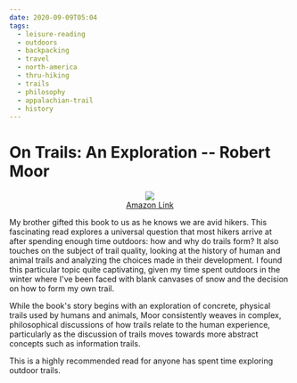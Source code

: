 ```yaml
---
date: 2020-09-09T05:04
tags: 
  - leisure-reading
  - outdoors
  - backpacking
  - travel
  - north-america
  - thru-hiking
  - trails
  - philosophy
  - appalachian-trail
  - history
---
```


# On Trails: An Exploration -- Robert Moor


<div align="center">
  <a href="https://www.amazon.com/Trails-Exploration-Robert-Moor/dp/1476739234/ref=as_li_ss_il?dchild=1&keywords=on+trails&qid=1599653010&sr=8-1&linkCode=li2&tag=lennytruong-20&linkId=c19833257e85b05c1988a17b68af99a7&language=en_US">
    <img src="https://m.media-amazon.com/images/I/41ztgixfRgL._SL160_.jpg">
  </a>
  <br>
  <a href="https://www.amazon.com/Trails-Exploration-Robert-Moor/dp/1476739234/ref=as_li_ss_tl?dchild=1&keywords=on+trails&qid=1599653010&sr=8-1&linkCode=ll1&tag=lennytruong-20&linkId=2fccc9aa327df64982aa0b229cffd8c3&language=en_US">
    Amazon Link
  </a>
</div>

My brother gifted this book to us as he knows we are avid hikers.  This
fascinating read explores a universal question that most hikers arrive at after
spending enough time outdoors: how and why do trails form?  It also touches on
the subject of trail quality, looking at the history of human and animal trails 
and analyzing the choices made in their development.  I found this particular
topic quite captivating, given my time spent outdoors in the winter where I've
been faced with blank canvases of snow and the decision on how to form my own
trail.

While the book's story begins with an exploration of concrete, physical trails
used by humans and animals, Moor consistently weaves in complex, philosophical
discussions of how trails relate to the human experience, particularly as the
discussion of trails moves towards more abstract concepts such as information
trails.

This is a highly recommended read for anyone has spent time exploring outdoor
trails.

